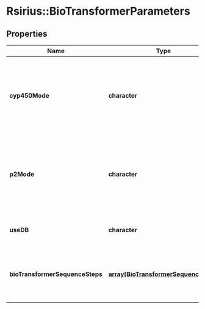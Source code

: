 # Rsirius::BioTransformerParameters


## Properties
Name | Type | Description | Notes
------------ | ------------- | ------------- | -------------
**cyp450Mode** | **character** | Specify the Phase I/Cyp450 mode for all provided BioTransformerSequenceSteps. Will only be applied to Steps that  require the Cyp450 mode as parameter. Can be null in cases where only BioTransformerSequenceSteps are specified  that do not need the Cyp450 mode. | [default to &quot;COMBINED&quot;] [Enum: [RULE_BASED, CY_PRODUCT, COMBINED]] 
**p2Mode** | **character** | Specify the Phase II mode for all provided BioTransformerSequenceSteps. Will only be applied to Steps that  require the Phase II mode  as parameter. Can be null in cases where only BioTransformerSequenceSteps are specified  that do not need the Phase II mode. | [default to &quot;BT_RULE_BASED&quot;] [Enum: [BT_RULE_BASED, P2_RULE_ONLY, COMBINED_RULES]] 
**useDB** | **character** | \&quot;Specify if you want to enable the retrieving from database (HMDB) feature.\&quot; | [optional] [default to TRUE] 
**bioTransformerSequenceSteps** | [**array[BioTransformerSequenceStep]**](BioTransformerSequenceStep.md) | Specify BioTransformerSequenceSteps to be applied to input structures. MultiStep MetabolicTransformations can  only be used as singletons (list size of one). | 


